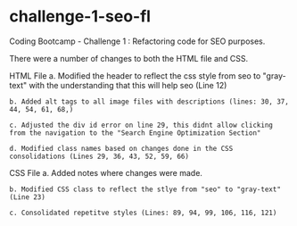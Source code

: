 # challenge-1-seo-fl
Coding Bootcamp - Challenge 1 : Refactoring code for SEO purposes.

There were a number of changes to both the HTML file and CSS.

HTML File
    a. Modified the header to reflect the css style from seo to "gray-text" with the understanding that this will help seo (Line 12)
    
    b. Added alt tags to all image files with descriptions (lines: 30, 37, 44, 54, 61, 68,)

    c. Adjusted the div id error on line 29, this didnt allow clicking from the navigation to the "Search Engine Optimization Section" 

    d. Modified class names based on changes done in the CSS consolidations (Lines 29, 36, 43, 52, 59, 66)

CSS File
    a. Added notes where changes were made.
    
    b. Modified CSS class to reflect the stlye from "seo" to "gray-text" (Line 23)

    c. Consolidated repetitve styles (Lines: 89, 94, 99, 106, 116, 121)